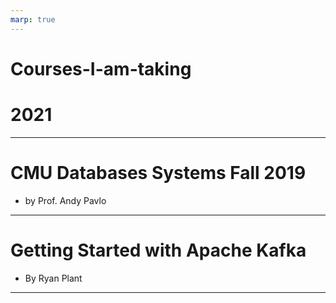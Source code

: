 ```yaml
---
marp: true
---
```


# Courses-I-am-taking

# 2021

---

# CMU Databases Systems Fall 2019

- by Prof. Andy Pavlo

---

# Getting Started with Apache Kafka

- By Ryan Plant

---
